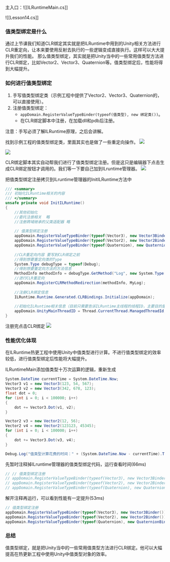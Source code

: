 主入口：![[ILRuntimeMain.cs]]

![[Lesson14.cs]]

### 值类型绑定是什么
通过上节课我们知道CLR绑定其实就是把ILRuntime中用到的Unity相关方法进行CLR重定向，让本来要使用反射去执行的一些逻辑变成直接执行。这样可以大大提升我们的性能。
那么值类型绑定，其实就是把Unity当中的一些常用值类型方法进行CLR绑定，比如Vector2、Vector3、Quaternion等。值类型绑定后，性能将得到大幅提升。

### 如何进行值类型绑定
1. 手写值类型绑定类（示例工程中提供了Vector2、Vector3、Quaternion的，可以直接使用）。
2. 注册值类型绑定：
    - `appDomain.RegisterValueTypeBinder(typeof(值类型), new 绑定类())`。
    - 在CLR绑定脚本中注册，在加载dll和pdb后注册。

注意：手写必须了解ILRuntime原理，之后会讲解。

找到示例工程的值类型绑定类，里面其实也是做了一些重定向操作。
![](https://linwentao785293209.github.io/images/%E7%83%AD%E6%9B%B4%E6%96%B0/Unity/ILRuntime/01.ILRuntime%E5%9F%BA%E7%A1%80%E7%9F%A5%E8%AF%86/15.%E6%9B%B4%E5%A4%9A%E8%B7%A8%E5%9F%9F%E8%B0%83%E7%94%A8-%E5%80%BC%E7%B1%BB%E5%9E%8B%E7%BB%91%E5%AE%9A/1.png)

![](https://linwentao785293209.github.io/images/%E7%83%AD%E6%9B%B4%E6%96%B0/Unity/ILRuntime/01.ILRuntime%E5%9F%BA%E7%A1%80%E7%9F%A5%E8%AF%86/15.%E6%9B%B4%E5%A4%9A%E8%B7%A8%E5%9F%9F%E8%B0%83%E7%94%A8-%E5%80%BC%E7%B1%BB%E5%9E%8B%E7%BB%91%E5%AE%9A/2.png)

CLR绑定脚本其实自动帮我们进行了值类型绑定注册。但是这只是编辑器下点击生成CLR绑定按钮才调用的。我们等一下要自己加到ILruntime管理器。
![](https://linwentao785293209.github.io/images/%E7%83%AD%E6%9B%B4%E6%96%B0/Unity/ILRuntime/01.ILRuntime%E5%9F%BA%E7%A1%80%E7%9F%A5%E8%AF%86/15.%E6%9B%B4%E5%A4%9A%E8%B7%A8%E5%9F%9F%E8%B0%83%E7%94%A8-%E5%80%BC%E7%B1%BB%E5%9E%8B%E7%BB%91%E5%AE%9A/3.png)

把值类型绑定注册拷贝到ILruntime管理器的InitILRuntime方法中
```cs
/// <summary>
/// 初始化ILRuntime相关的内容
/// </summary>
unsafe private void InitILRuntime()
{
    //其他初始化
    //委托注册相关  略
    //注册跨域继承的父类适配器 略
   
    // 值类型绑定注册
    appDomain.RegisterValueTypeBinder(typeof(Vector3), new Vector3Binder());
    appDomain.RegisterValueTypeBinder(typeof(Vector2), new Vector2Binder());
    appDomain.RegisterValueTypeBinder(typeof(Quaternion), new QuaternionBinder());
    
    //CLR重定向内容 要写到CLR绑定之前
    //得到想要重定向类的Type
    System.Type debugType = typeof(Debug);
    //得到想要重定向方法的方法信息
    MethodInfo methodInfo = debugType.GetMethod("Log", new System.Type[] { typeof(object) });
    //进行CLR重定向
    appDomain.RegisterCLRMethodRedirection(methodInfo, MyLog);
    
    //注册CLR绑定信息
    ILRuntime.Runtime.Generated.CLRBindings.Initialize(appDomain);
    
    //初始化ILRuntime相关信息（目前只需要告诉ILRuntime主线程的线程ID，主要目的是能够在Unity的Profiler剖析器窗口中分析问题）
    appDomain.UnityMainThreadID = Thread.CurrentThread.ManagedThreadId;
}
```

注册完点击CLR绑定
![](https://linwentao785293209.github.io/images/%E7%83%AD%E6%9B%B4%E6%96%B0/Unity/ILRuntime/01.ILRuntime%E5%9F%BA%E7%A1%80%E7%9F%A5%E8%AF%86/15.%E6%9B%B4%E5%A4%9A%E8%B7%A8%E5%9F%9F%E8%B0%83%E7%94%A8-%E5%80%BC%E7%B1%BB%E5%9E%8B%E7%BB%91%E5%AE%9A/4.png)

### 性能优化体现
在ILRuntime热更工程中使用Unity中值类型进行计算。不进行值类型绑定的效率较低，进行值类型绑定后性能将大幅提升。

ILRuntimeMain添加值类型十万次运算的逻辑，重新生成
```cs
System.DateTime currentTime = System.DateTime.Now;
Vector3 v1 = new Vector3(123, 54, 567);
Vector3 v2 = new Vector3(342, 678, 123);
float dot = 0;
for (int i = 0; i < 100000; i++)
{
    dot += Vector3.Dot(v1, v2);
}

Vector2 v3 = new Vector2(12, 56);
Vector2 v4 = new Vector2(123123, 45345);
for (int i = 0; i < 100000; i++)
{
    dot += Vector3.Dot(v3, v4);
}

Debug.Log("值类型计算花费的时间：" + (System.DateTime.Now - currentTime).TotalMilliseconds + "ms");
```

先暂时注释掉ILruntime管理器的值类型绑定代码，运行查看时间(66ms)
```cs
// // 值类型绑定注册
// appDomain.RegisterValueTypeBinder(typeof(Vector3), new Vector3Binder());
// appDomain.RegisterValueTypeBinder(typeof(Vector2), new Vector2Binder());
// appDomain.RegisterValueTypeBinder(typeof(Quaternion), new QuaternionBinder());
```

解开注释再运行，可以看到性能有一定提升(53ms)
```cs
// 值类型绑定注册
appDomain.RegisterValueTypeBinder(typeof(Vector3), new Vector3Binder());
appDomain.RegisterValueTypeBinder(typeof(Vector2), new Vector2Binder());
appDomain.RegisterValueTypeBinder(typeof(Quaternion), new QuaternionBinder());
```

### 总结
值类型绑定，就是把Unity当中的一些常用值类型方法进行CLR绑定。他可以大幅提高在热更新工程中使用Unity中值类型对象的效率。